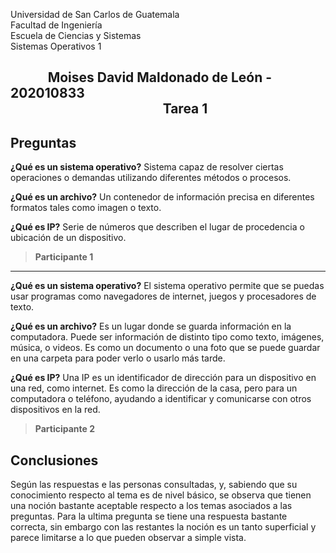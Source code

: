 

Universidad de San Carlos de Guatemala  
Facultad de Ingeniería  
Escuela de Ciencias y Sistemas  
Sistemas Operativos 1  

&nbsp;&nbsp;&nbsp;&nbsp;&nbsp;&nbsp;&nbsp;&nbsp;&nbsp;&nbsp;&nbsp; Moises David Maldonado de León - 202010833  
&nbsp;&nbsp;&nbsp;&nbsp;&nbsp;&nbsp;&nbsp;&nbsp;&nbsp;&nbsp;&nbsp;&nbsp;&nbsp;&nbsp;&nbsp;&nbsp;&nbsp;&nbsp;&nbsp;&nbsp;&nbsp;&nbsp;&nbsp;&nbsp;&nbsp;&nbsp;&nbsp;&nbsp;&nbsp;&nbsp;&nbsp;&nbsp;&nbsp;&nbsp;&nbsp;&nbsp;&nbsp;&nbsp;&nbsp;&nbsp;&nbsp;&nbsp;&nbsp;&nbsp;&nbsp;&nbsp;&nbsp;&nbsp;&nbsp;Tarea 1  
-

## Preguntas
**¿Qué es un sistema operativo?**
Sistema capaz de resolver ciertas operaciones o demandas utilizando diferentes métodos o procesos.

**¿Qué es un archivo?**
Un contenedor de información precisa en diferentes formatos tales como imagen o texto.

**¿Qué es IP?**
Serie de números que describen el lugar de procedencia o ubicación de un dispositivo.
> **Participante 1**
---

**¿Qué es un sistema operativo?**
El sistema operativo permite que se puedas usar programas como navegadores de internet, juegos y procesadores de texto.

**¿Qué es un archivo?**
Es un lugar donde se guarda información en la computadora. Puede ser información de distinto tipo como texto, imágenes, música, o videos. Es como un documento o una foto que se puede guardar en una carpeta para poder verlo o usarlo más tarde.

**¿Qué es IP?**
Una IP es un identificador de dirección para un dispositivo en una red, como internet. Es como la dirección de la casa, pero para un computadora o teléfono, ayudando a identificar y comunicarse con otros dispositivos en la red.
> **Participante 2**

## Conclusiones
Según las respuestas e las personas consultadas, y, sabiendo que su conocimiento respecto al tema es de nivel básico, se observa que tienen una noción bastante aceptable respecto a los temas asociados a las preguntas. Para la ultima pregunta se tiene una respuesta bastante correcta, sin embargo con las restantes la noción es un tanto superficial y parece limitarse a lo que pueden observar a simple vista.
